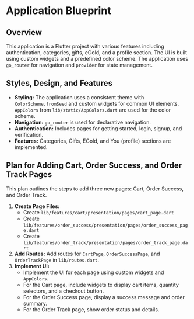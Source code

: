 # Application Blueprint

## Overview

This application is a Flutter project with various features including authentication, categories, gifts, eGold, and a profile section. The UI is built using custom widgets and a predefined color scheme. The application uses `go_router` for navigation and `provider` for state management.

## Styles, Design, and Features

*   **Styling:** The application uses a consistent theme with `ColorScheme.fromSeed` and custom widgets for common UI elements. `AppColors` from `lib/static/AppColors.dart` are used for the color scheme.
*   **Navigation:** `go_router` is used for declarative navigation.
*   **Authentication:** Includes pages for getting started, login, signup, and verification.
*   **Features:** Categories, Gifts, EGold, and You (profile) sections are implemented.

## Plan for Adding Cart, Order Success, and Order Track Pages

This plan outlines the steps to add three new pages: Cart, Order Success, and Order Track.

1.  **Create Page Files:**
    *   Create `lib/features/cart/presentation/pages/cart_page.dart`
    *   Create `lib/features/order_success/presentation/pages/order_success_page.dart`
    *   Create `lib/features/order_track/presentation/pages/order_track_page.dart`
2.  **Add Routes:** Add routes for `CartPage`, `OrderSuccessPage`, and `OrderTrackPage` in `lib/routes.dart`.
3.  **Implement UI:**
    *   Implement the UI for each page using custom widgets and `AppColors`.
    *   For the Cart page, include widgets to display cart items, quantity selectors, and a checkout button.
    *   For the Order Success page, display a success message and order summary.
    *   For the Order Track page, show order status and details.
